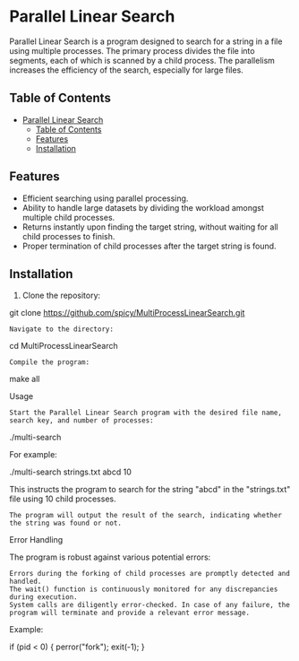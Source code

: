 # Parallel Linear Search

Parallel Linear Search is a program designed to search for a string in a file using multiple processes. The primary process divides the file into segments, each of which is scanned by a child process. The parallelism increases the efficiency of the search, especially for large files.

## Table of Contents

- [Parallel Linear Search](#parallel-linear-search)
  - [Table of Contents](#table-of-contents)
  - [Features](#features)
  - [Installation](#installation)

## Features

- Efficient searching using parallel processing.
- Ability to handle large datasets by dividing the workload amongst multiple child processes.
- Returns instantly upon finding the target string, without waiting for all child processes to finish.
- Proper termination of child processes after the target string is found.

## Installation

1. Clone the repository:

git clone https://github.com/spicy/MultiProcessLinearSearch.git

    Navigate to the directory:

cd MultiProcessLinearSearch

    Compile the program:

make all

Usage

    Start the Parallel Linear Search program with the desired file name, search key, and number of processes:

./multi-search <FILE NAME> <KEY> <NUMBER OF PROCESSES>

For example:

./multi-search strings.txt abcd 10

This instructs the program to search for the string "abcd" in the "strings.txt" file using 10 child processes.

    The program will output the result of the search, indicating whether the string was found or not.

Error Handling

The program is robust against various potential errors:

    Errors during the forking of child processes are promptly detected and handled.
    The wait() function is continuously monitored for any discrepancies during execution.
    System calls are diligently error-checked. In case of any failure, the program will terminate and provide a relevant error message.

Example:

if (pid < 0) {
    perror("fork");
    exit(-1);
}